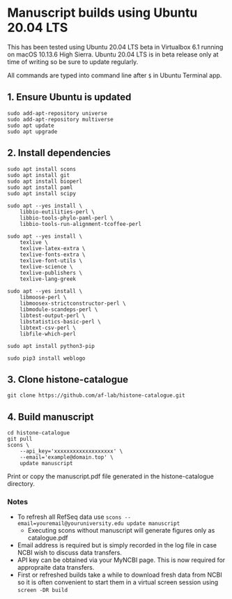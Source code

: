 # Manuscript builds using Ubuntu 20.04 LTS
This has been tested using Ubuntu 20.04 LTS beta in Virtualbox 6.1 running on macOS 10.13.6 High Sierra. Ubuntu 20.04 LTS is in beta release only at time of writing so be sure to update regularly.

All commands are typed into command line after  `$` in Ubuntu Terminal app.

## 1. Ensure Ubuntu is updated

```
sudo add-apt-repository universe
sudo add-apt-repository multiverse
sudo apt update
sudo apt upgrade
```

## 2. Install dependencies

```
sudo apt install scons
sudo apt install git
sudo apt install bioperl
sudo apt install paml
sudo apt install scipy

sudo apt --yes install \
    libbio-eutilities-perl \
    libbio-tools-phylo-paml-perl \
    libbio-tools-run-alignment-tcoffee-perl

sudo apt --yes install \
    texlive \
    texlive-latex-extra \
    texlive-fonts-extra \
    texlive-font-utils \
    texlive-science \
    texlive-publishers \
    texlive-lang-greek

sudo apt --yes install \
    libmoose-perl \
    libmoosex-strictconstructor-perl \
    libmodule-scandeps-perl \
    libtest-output-perl \
    libstatistics-basic-perl \
    libtext-csv-perl \
    libfile-which-perl

sudo apt install python3-pip

sudo pip3 install weblogo
```

## 3. Clone histone-catalogue

```
git clone https://github.com/af-lab/histone-catalogue.git
```

## 4. Build manuscript

```
cd histone-catalogue
git pull
scons \
    --api_key='xxxxxxxxxxxxxxxxxxx' \
    --email='example@domain.top' \
    update manuscript
```

Print or copy the manuscript.pdf file generated in the histone-catalogue directory.

### Notes
* To refresh all RefSeq data use `scons --email=youremail@youruniversity.edu update manuscript`
  * Executing scons without manuscript will generate figures only as catalogue.pdf
* Email address is required but is simply recorded in the log file in case NCBI wish to discuss data transfers.
* API key can be obtained via your MyNCBI page. This is now required for appropraite data transfers.
* First or refreshed builds take a while to download fresh data from NCBI so it is often convenient to start them in a virtual screen session using `screen -DR build`
